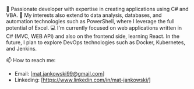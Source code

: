 👋 Passionate developer with expertise in creating applications using C# and VBA. 
👀 My interests also extend to data analysis, databases, and automation technologies such as PowerShell, where I leverage the full potential of Excel. 
💻 I'm currently focused on web applications written in C# (MVC, WEB API) and also on the frontend side, learning React. 
In the future, I plan to explore DevOps technologies such as Docker, Kubernetes, and Jenkins.

📫 How to reach me:
   - Email: [mat.jankowski99@gmail.com]
   - Linkeding: [https://www.linkedin.com/in/mat-jankowski/]
<!---
PortfolioJankowski/PortfolioJankowski is a ✨ special ✨ repository because its `README.md` (this file) appears on your GitHub profile.
You can click the Preview link to take a look at your changes.
--->
